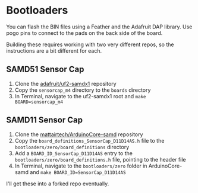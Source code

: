 # Bootloaders

You can flash the BIN files using a Feather and the Adafruit DAP library. Use pogo pins to connect to the pads on the back side of the board.

Building these requires working with two very different repos, so the instructions are a bit different for each.

## SAMD51 Sensor Cap

1. Clone the [adafruit/uf2-samdx1](https://github.com/adafruit/uf2-samdx1) repository
2. Copy the `sensorcap_m4` directory to the `boards` directory
3. In Terminal, navigate to the uf2-samdx1 root and `make BOARD=sensorcap_m4`

## SAMD11 Sensor Cap

1. Clone the [mattairtech/ArduinoCore-samd](https://github.com/mattairtech/ArduinoCore-samd) repository
2. Copy the `board_definitions_SensorCap_D11D14AS.h` file to the `bootloaders/zero/board_definitions` directory
3. Add a `BOARD_ID_SensorCap_D11D14AS` entry to the `bootloaders/zero/board_definitions.h` file, pointing to the header file
4. In Terminal, navigate to the `bootloaders/zero` folder in ArduinoCore-samd and `make BOARD_ID=SensorCap_D11D14AS`

I'll get these into a forked repo eventually.
